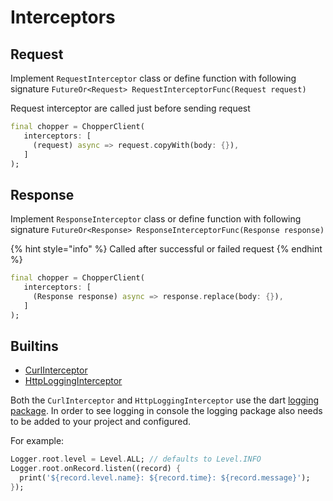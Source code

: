 # Interceptors

## **Request**

Implement `RequestInterceptor` class or define function with following signature `FutureOr<Request> RequestInterceptorFunc(Request request)`

Request interceptor are called just before sending request

```dart
final chopper = ChopperClient(
   interceptors: [
     (request) async => request.copyWith(body: {}),
   ]
);
```

## **Response**

Implement `ResponseInterceptor` class or define function with following signature `FutureOr<Response> ResponseInterceptorFunc(Response response)`

{% hint style="info" %}
Called after successful or failed request
{% endhint %}

```dart
final chopper = ChopperClient(
   interceptors: [
     (Response response) async => response.replace(body: {}),
   ]
);
```

## Builtins

* [CurlInterceptor](https://pub.dev/documentation/chopper/latest/chopper/CurlInterceptor-class.html)
* [HttpLoggingInterceptor](https://pub.dev/documentation/chopper/latest/chopper/HttpLoggingInterceptor-class.html)

Both the `CurlInterceptor` and `HttpLoggingInterceptor` use the dart [logging package](https://pub.dev/packages/logging). 
In order to see logging in console the logging package also needs to be added to your project and configured.

For example:
```dart
Logger.root.level = Level.ALL; // defaults to Level.INFO
Logger.root.onRecord.listen((record) {
  print('${record.level.name}: ${record.time}: ${record.message}');
});
```

